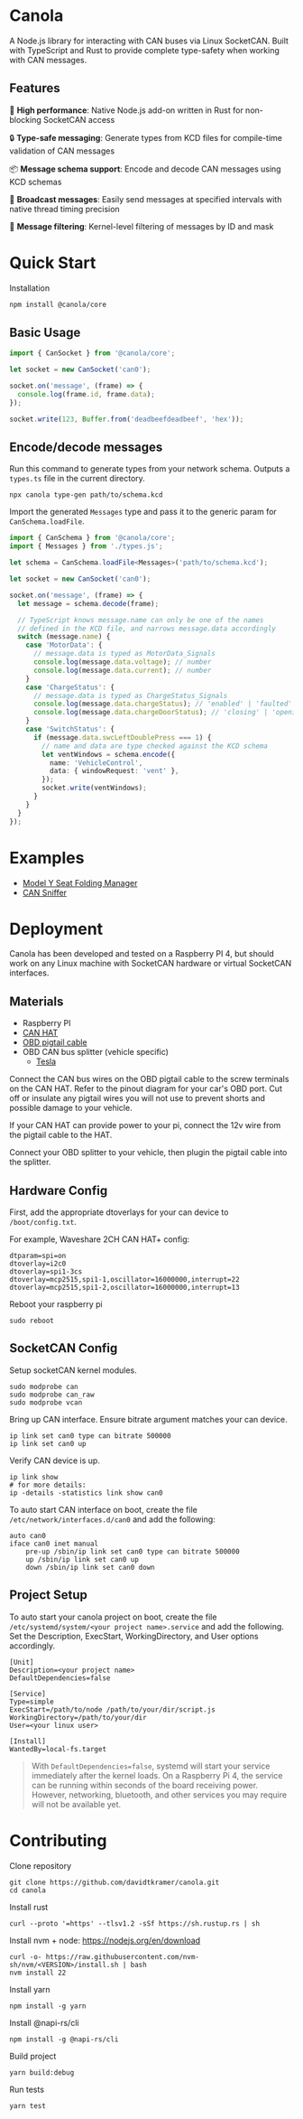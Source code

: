 # Canola

A Node.js library for interacting with CAN buses via Linux SocketCAN. Built with TypeScript and Rust to provide complete type-safety when working with CAN messages.

## Features

🚀 **High performance**: Native Node.js add-on written in Rust for non-blocking SocketCAN access

🔒 **Type-safe messaging**: Generate types from KCD files for compile-time validation of CAN messages

📦 **Message schema support**: Encode and decode CAN messages using KCD schemas

🔄 **Broadcast messages**: Easily send messages at specified intervals with native thread timing precision

🎯 **Message filtering**: Kernel-level filtering of messages by ID and mask

# Quick Start

Installation

```bash
npm install @canola/core
```

## Basic Usage

```typescript
import { CanSocket } from '@canola/core';

let socket = new CanSocket('can0');

socket.on('message', (frame) => {
  console.log(frame.id, frame.data);
});

socket.write(123, Buffer.from('deadbeefdeadbeef', 'hex'));
```

## Encode/decode messages

Run this command to generate types from your network schema. Outputs a `types.ts` file in the current directory.

```
npx canola type-gen path/to/schema.kcd
```

Import the generated `Messages` type and pass it to the generic param for `CanSchema.loadFile`.

```typescript
import { CanSchema } from '@canola/core';
import { Messages } from './types.js';

let schema = CanSchema.loadFile<Messages>('path/to/schema.kcd');

let socket = new CanSocket('can0');

socket.on('message', (frame) => {
  let message = schema.decode(frame);

  // TypeScript knows message.name can only be one of the names
  // defined in the KCD file, and narrows message.data accordingly
  switch (message.name) {
    case 'MotorData': {
      // message.data is typed as MotorData_Signals
      console.log(message.data.voltage); // number
      console.log(message.data.current); // number
    }
    case 'ChargeStatus': {
      // message.data is typed as ChargeStatus_Signals
      console.log(message.data.chargeStatus); // 'enabled' | 'faulted' | 'standby'
      console.log(message.data.chargeDoorStatus); // 'closing' | 'opening' | 'idle'
    }
    case 'SwitchStatus': {
      if (message.data.swcLeftDoublePress === 1) {
        // name and data are type checked against the KCD schema
        let ventWindows = schema.encode({
          name: 'VehicleControl',
          data: { windowRequest: 'vent' },
        });
        socket.write(ventWindows);
      }
    }
  }
});
```

# Examples

- [Model Y Seat Folding Manager](https://github.com/davidtkramer/canola/tree/main/examples/tesla-seat-manager)
- [CAN Sniffer](https://github.com/davidtkramer/canola/tree/main/examples/can-sniffer)

# Deployment

Canola has been developed and tested on a Raspberry PI 4, but should work on any Linux machine with SocketCAN hardware or virtual SocketCAN interfaces.

## Materials

- Raspberry PI
- [CAN HAT](https://www.amazon.com/Waveshare-CAN-HAT-SN65HVD230-Protection/dp/B087RJ6XGG)
- [OBD pigtail cable](https://www.amazon.com/gp/product/B09YQ57GXT)
- OBD CAN bus splitter (vehicle specific)
  - [Tesla](https://enhauto.com/product/tesla-gen1-obd-cable)

Connect the CAN bus wires on the OBD pigtail cable to the screw terminals on the CAN HAT. Refer to the pinout diagram for your car's OBD port. Cut off or insulate any pigtail wires you will not use to prevent shorts and possible damage to your vehicle.

If your CAN HAT can provide power to your pi, connect the 12v wire from the pigtail cable to the HAT.

Connect your OBD splitter to your vehicle, then plugin the pigtail cable into the splitter.

## Hardware Config

First, add the appropriate dtoverlays for your can device to `/boot/config.txt`.

For example, Waveshare 2CH CAN HAT+ config:

```
dtparam=spi=on
dtoverlay=i2c0
dtoverlay=spi1-3cs
dtoverlay=mcp2515,spi1-1,oscillator=16000000,interrupt=22
dtoverlay=mcp2515,spi1-2,oscillator=16000000,interrupt=13
```

Reboot your raspberry pi

```
sudo reboot
```

## SocketCAN Config

Setup socketCAN kernel modules.

```
sudo modprobe can
sudo modprobe can_raw
sudo modprobe vcan
```

Bring up CAN interface. Ensure bitrate argument matches your can device.

```
ip link set can0 type can bitrate 500000
ip link set can0 up
```

Verify CAN device is up.

```
ip link show
# for more details:
ip -details -statistics link show can0
```

To auto start CAN interface on boot, create the file `/etc/network/interfaces.d/can0` and add the following:

```
auto can0
iface can0 inet manual
    pre-up /sbin/ip link set can0 type can bitrate 500000
    up /sbin/ip link set can0 up
    down /sbin/ip link set can0 down
```

## Project Setup

To auto start your canola project on boot, create the file `/etc/systemd/system/<your project name>.service` and add the following. Set the Description, ExecStart, WorkingDirectory, and User options accordingly.

```
[Unit]
Description=<your project name>
DefaultDependencies=false

[Service]
Type=simple
ExecStart=/path/to/node /path/to/your/dir/script.js
WorkingDirectory=/path/to/your/dir
User=<your linux user>

[Install]
WantedBy=local-fs.target
```

> With `DefaultDependencies=false`, systemd will start your service immediately after the kernel loads. On a Raspberry Pi 4, the service can be running within seconds of the board receiving power. However, networking, bluetooth, and other services you may require will not be available yet.

# Contributing

Clone repository

```
git clone https://github.com/davidtkramer/canola.git
cd canola
```

Install rust

```
curl --proto '=https' --tlsv1.2 -sSf https://sh.rustup.rs | sh
```

Install nvm + node: https://nodejs.org/en/download

```
curl -o- https://raw.githubusercontent.com/nvm-sh/nvm/<VERSION>/install.sh | bash
nvm install 22
```

Install yarn

```
npm install -g yarn
```

Install @napi-rs/cli

```
npm install -g @napi-rs/cli
```

Build project

```
yarn build:debug
```

Run tests

```
yarn test
```
